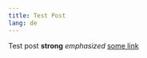 ```yaml
---
title: Test Post
lang: de
---
```


Test post **strong** *emphasized* [some link](http://example.com)


